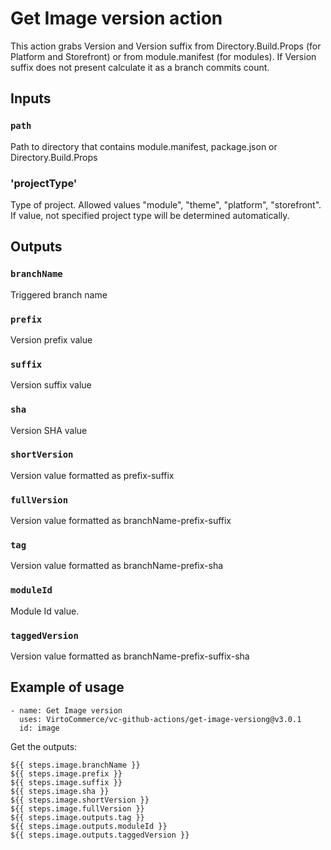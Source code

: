 # Get Image version action

This action grabs Version and Version suffix from Directory.Build.Props (for Platform and Storefront) or from module.manifest (for modules). If Version suffix does not present calculate it as a branch commits count.

## Inputs

### `path`

Path to directory that contains module.manifest, package.json or Directory.Build.Props

### 'projectType'

Type of project. Allowed values "module", "theme", "platform", "storefront". If value, not specified project type will be determined automatically.

## Outputs

### `branchName`

Triggered branch name

### `prefix`

Version prefix value

### `suffix`

Version suffix value

### `sha`

Version SHA value

### `shortVersion`

Version value formatted as prefix-suffix

### `fullVersion`

Version value formatted as branchName-prefix-suffix

### `tag`

Version value formatted as branchName-prefix-sha

### `moduleId`

Module Id value.

### `taggedVersion`

Version value formatted as branchName-prefix-suffix-sha


## Example of usage

```
- name: Get Image version
  uses: VirtoCommerce/vc-github-actions/get-image-versiong@v3.0.1
  id: image
```

Get the outputs:

```
${{ steps.image.branchName }}
${{ steps.image.prefix }}
${{ steps.image.suffix }}
${{ steps.image.sha }}
${{ steps.image.shortVersion }}
${{ steps.image.fullVersion }}
${{ steps.image.outputs.tag }}
${{ steps.image.outputs.moduleId }}
${{ steps.image.outputs.taggedVersion }}
```
